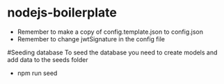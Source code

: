 # nodejs-boilerplate
- Remember to make a copy of config.template.json to config.json
- Remember to change jwtSignature in the config file

#Seeding database
To seed the database you need to create models and add data to the seeds folder
- npm run seed

